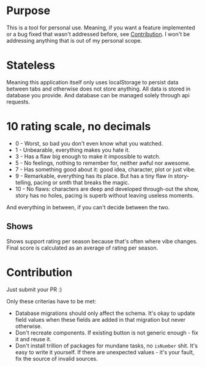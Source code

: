 # Purpose

This is a tool for personal use. Meaning, if you want a feature implemented or a bug fixed that
wasn't addressed before, see [Contribution](#contribution). I won't be addressing anything
that is out of my personal scope.

# Stateless

Meaning this application itself only uses localStorage to persist data between tabs
and otherwise does not store anything. All data is stored in database you provide.
And database can be managed solely through api requests.

# 10 rating scale, no decimals

- 0 - Worst, so bad you don't even know what you watched. 
- 1 - Unbearable, everything makes you hate it.
- 3 - Has a flaw big enough to make it impossible to watch.
- 5 - No feelings, nothing to remember for, neither awful nor awesome.
- 7 - Has something good about it: good idea, character, plot or just vibe.
- 9 - Remarkable, everything has its place. But has a tiny flaw in story-telling, pacing or smth that breaks the magic.
- 10 - No flaws: characters are deep and developed through-out the show, story has no holes, pacing is superb without leaving useless moments.

And everything in between, if you can't decide between the two.

## Shows

Shows support rating per season because that's often where vibe changes.
Final score is calculated as an average of rating per season.

# Contribution

Just submit your PR :)

Only these criterias have to be met:
- Database migrations should only affect the schema. It's okay to update field values
when these fields are added in that migration but never otherwise.
- Don't recreate components. If existing button is not generic enough - fix it and reuse it.
- Don't install trillion of packages for mundane tasks, no `isNumber` shit. It's easy to write it yourself.
If there are unexpected values - it's your fault, fix the source of invalid sources.

